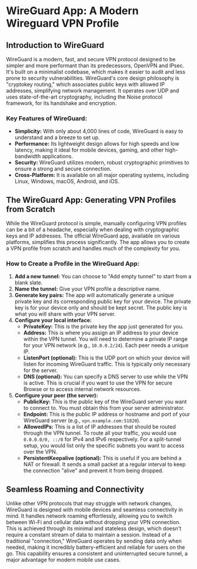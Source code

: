 # WireGuard App: A Modern Wireguard VPN Profile

## Introduction to WireGuard

WireGuard is a modern, fast, and secure VPN protocol designed to be simpler and more performant than its predecessors, OpenVPN and IPsec. It's built on a minimalist codebase, which makes it easier to audit and less prone to security vulnerabilities. WireGuard's core design philosophy is "cryptokey routing," which associates public keys with allowed IP addresses, simplifying network management. It operates over UDP and uses state-of-the-art cryptography, including the Noise protocol framework, for its handshake and encryption.

### Key Features of WireGuard:

* **Simplicity:** With only about 4,000 lines of code, WireGuard is easy to understand and a breeze to set up.
* **Performance:** Its lightweight design allows for high speeds and low latency, making it ideal for mobile devices, gaming, and other high-bandwidth applications.
* **Security:** WireGuard utilizes modern, robust cryptographic primitives to ensure a strong and secure connection.
* **Cross-Platform:** It is available on all major operating systems, including Linux, Windows, macOS, Android, and iOS.

## The WireGuard App: Generating VPN Profiles from Scratch

While the WireGuard protocol is simple, manually configuring VPN profiles can be a bit of a headache, especially when dealing with cryptographic keys and IP addresses. The official WireGuard app, available on various platforms, simplifies this process significantly. The app allows you to create a VPN profile from scratch and handles much of the complexity for you.

### How to Create a Profile in the WireGuard App:

1.  **Add a new tunnel:** You can choose to "Add empty tunnel" to start from a blank slate.
2.  **Name the tunnel:** Give your VPN profile a descriptive name.
3.  **Generate key pairs:** The app will automatically generate a unique private key and its corresponding public key for your device. The private key is for your device only and should be kept secret. The public key is what you will share with your VPN server.
4.  **Configure your local interface:**
    * **PrivateKey:** This is the private key the app just generated for you.
    * **Address:** This is where you assign an IP address to your device within the VPN tunnel. You will need to determine a private IP range for your VPN network (e.g., `10.0.0.2/24`). Each peer needs a unique IP.
    * **ListenPort (optional):** This is the UDP port on which your device will listen for incoming WireGuard traffic. This is typically only necessary for the server.
    * **DNS (optional):** You can specify a DNS server to use while the VPN is active. This is crucial if you want to use the VPN for secure Browse or to access internal network resources.
5.  **Configure your peer (the server):**
    * **PublicKey:** This is the public key of the WireGuard server you want to connect to. You must obtain this from your server administrator.
    * **Endpoint:** This is the public IP address or hostname and port of your WireGuard server (e.g., `vpn.example.com:51820`).
    * **AllowedIPs:** This is a list of IP addresses that should be routed through the VPN tunnel. To route all your traffic, you would use `0.0.0.0/0, ::/0` for IPv4 and IPv6 respectively. For a split-tunnel setup, you would list only the specific subnets you want to access over the VPN.
    * **PersistentKeepalive (optional):** This is useful if you are behind a NAT or firewall. It sends a small packet at a regular interval to keep the connection "alive" and prevent it from being dropped.

## Seamless Roaming and Connectivity

Unlike other VPN protocols that may struggle with network changes, WireGuard is designed with mobile devices and seamless connectivity in mind. It handles network roaming effortlessly, allowing you to switch between Wi-Fi and cellular data without dropping your VPN connection. This is achieved through its minimal and stateless design, which doesn't require a constant stream of data to maintain a session. Instead of a traditional "connection," WireGuard operates by sending data only when needed, making it incredibly battery-efficient and reliable for users on the go. This capability ensures a consistent and uninterrupted secure tunnel, a major advantage for modern mobile use cases.
